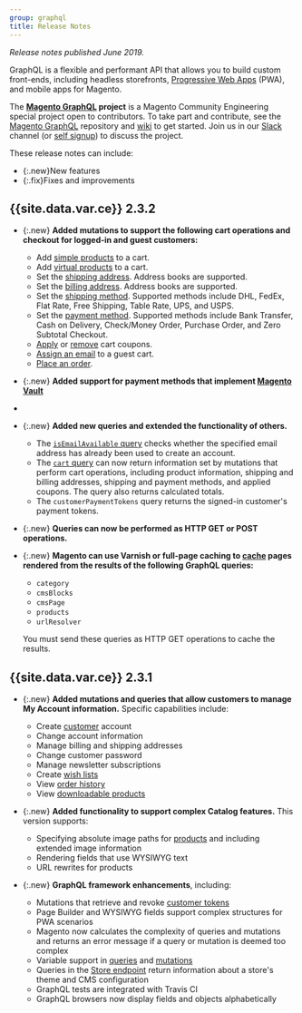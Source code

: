 ```yaml
---
group: graphql
title: Release Notes
---
```


*Release notes published June 2019.*

GraphQL is a flexible and performant API that allows you to build custom front-ends, including headless storefronts, [Progressive Web Apps](https://github.com/magento/pwa-studio) (PWA), and mobile apps for Magento.

The **[Magento GraphQL](https://github.com/magento/graphql-ce) project** is a Magento Community Engineering special project open to contributors.
To take part and contribute, see the [Magento GraphQL](https://github.com/magento/graphql-ce) repository and [wiki](https://github.com/magento/graphql-ce/wiki) to get started. Join us in our [Slack](https://magentocommeng.slack.com/messages/C8076E0KS) channel (or [self signup](https://tinyurl.com/engcom-slack)) to discuss the project.

These release notes can include:

-   {:.new}New features
-   {:.fix}Fixes and improvements

## {{site.data.var.ce}} 2.3.2

- {:.new} **Added mutations to support the following cart operations and checkout for logged-in and guest customers:**

  - Add [simple products]({{page.baseurl}}/graphql/reference/quote-add-simple-products.html) to a cart.
  - Add [virtual products]({{page.baseurl}}/graphql/reference/quote-add-virtual-products.html) to a cart.
  - Set the [shipping address]({{page.baseurl}}/graphql/reference/quote-set-shipping-address.html). Address books are supported.
  - Set the [billing address]({{page.baseurl}}/graphql/reference/quote-set-billing-address.html). Address books are supported.
  - Set the [shipping method]({{page.baseurl}}/graphql/reference/quote-shipping-method.html). Supported methods include DHL, FedEx, Flat Rate, Free Shipping, Table Rate, UPS, and USPS.
  - Set the [payment method]({{page.baseurl}}/graphql/reference/quote-payment-method.html). Supported methods include Bank Transfer, Cash on Delivery, Check/Money Order, Purchase Order, and Zero Subtotal Checkout.
  - [Apply]({{page.baseurl}}/graphql/reference/quote-apply-coupon.html) or [remove]({{page.baseurl}}/graphql/reference/quote-remove-coupon.html) cart coupons.
  - [Assign an email]({{page.baseurl}}/graphql/reference/quote-set-guest-email.html) to a guest cart.
  - [Place an order]({{page.baseurl}}/graphql/reference/quote-place-order.html).

- {:.new} **Added support for payment methods that implement [Magento Vault]({{page.baseurl}}/graphql/reference/vault.html)**
- 
- {:.new} **Added new queries and extended the functionality of others.**

  - The [`isEmailAvailable` query]({{page.baseurl}}/graphql/reference/customer.html) checks whether the specified email address has already been used to create an account.
  - The [`cart` query]({{page.baseurl}}/graphql/reference/quote.html) can now return information set by mutations that perform cart operations, including product information, shipping and billing addresses, shipping and payment methods, and applied coupons. The query also returns calculated totals.
  - The `customerPaymentTokens` query returns the signed-in customer's payment tokens.

- {:.new} **Queries can now be performed as HTTP GET or POST operations.**

- {:.new} **Magento can use Varnish or full-page caching to [cache]({{page.baseurl}}/graphql/caching.html) pages rendered from the results of the following GraphQL queries:**

  - `category`
  - `cmsBlocks`
  - `cmsPage`
  - `products`
  - `urlResolver`

  You must send these queries as HTTP GET operations to cache the results.

## {{site.data.var.ce}} 2.3.1

- {:.new} **Added mutations and queries that allow customers to manage My Account information.** Specific capabilities include:
  - Create [customer]({{page.baseurl}}/graphql/reference/customer.html) account
  - Change account information
  - Manage billing and shipping addresses
  - Change customer password
  - Manage newsletter subscriptions
  - Create [wish lists]({{page.baseurl}}/graphql/reference/wishlist.html)
  - View [order history]({{page.baseurl}}/graphql/reference/sales.html)
  - View [downloadable products]({{page.baseurl}}/graphql/product/downloadable-product.html)

- {:.new} **Added functionality to support complex Catalog features.** This version supports:
  - Specifying absolute image paths for [products]({{page.baseurl}}/graphql/queries/products.html) and including extended image information
  - Rendering fields that use WYSIWYG text
  - URL rewrites for products​

- {:.new} **GraphQL framework enhancements**, including:
  - Mutations that retrieve and revoke [customer tokens]({{page.baseurl}}/graphql/reference/customer.html)
  - Page Builder and WYSIWYG fields support complex structures for PWA scenarios
  - Magento now calculates the complexity of queries and mutations and returns an error message if a query or mutation is deemed too complex
  - Variable support in [queries]({{page.baseurl}}/graphql/queries.html) and [mutations]({{page.baseurl}}/graphql/mutations.html)
  - Queries in the [Store endpoint]({{page.baseurl}}/graphql/reference/store-config.html) return information about a store's theme and CMS configuration
  - GraphQL tests are integrated with Travis CI​
  - GraphQL browsers now display fields and objects alphabetically
